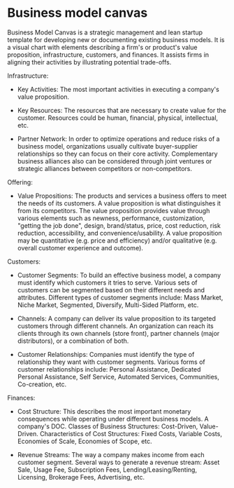 # Business model canvas

Business Model Canvas is a strategic management and lean startup template for developing new or documenting existing business models. It is a visual chart with elements describing a firm's or product's value proposition, infrastructure, customers, and finances. It assists firms in aligning their activities by illustrating potential trade-offs.

Infrastructure:

  * Key Activities: The most important activities in executing a company's value proposition.

  * Key Resources: The resources that are necessary to create value for the customer. Resources could be human, financial, physical, intellectual, etc.

  * Partner Network: In order to optimize operations and reduce risks of a business model, organizations usually cultivate buyer-supplier relationships so they can focus on their core activity. Complementary business alliances also can be considered through joint ventures or strategic alliances between competitors or non-competitors.

Offering:

  * Value Propositions: The products and services a business offers to meet the needs of its customers. A value proposition is what distinguishes it from its competitors. The value proposition provides value through various elements such as newness, performance, customization, "getting the job done", design, brand/status, price, cost reduction, risk reduction, accessibility, and convenience/usability. A value proposition may be quantitative (e.g. price and efficiency) and/or qualitative (e.g. overall customer experience and outcome).

Customers:

  * Customer Segments: To build an effective business model, a company must identify which customers it tries to serve. Various sets of customers can be segmented based on their different needs and attributes. Different types of customer segments include: Mass Market, Niche Market, Segmented, Diversify, Multi-Sided Platform, etc.

  * Channels: A company can deliver its value proposition to its targeted customers through different channels. An organization can reach its clients through its own channels (store front), partner channels (major distributors), or a combination of both.

  * Customer Relationships: Companies must identify the type of relationship they want with customer segments. Various forms of customer relationships include: Personal Assistance, Dedicated Personal Assistance, Self Service, Automated Services, Communities, Co-creation, etc.

Finances:

  * Cost Structure: This describes the most important monetary consequences while operating under different business models. A company's DOC. Classes of Business Structures: Cost-Driven, Value-Driven. Characteristics of Cost Structures: Fixed Costs, Variable Costs, Economies of Scale, Economies of Scope, etc.

  * Revenue Streams: The way a company makes income from each customer segment. Several ways to generate a revenue stream: Asset Sale, Usage Fee, Subscription Fees, Lending/Leasing/Renting, Licensing, Brokerage Fees, Advertising, etc.
